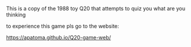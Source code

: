 This is a copy of the 1988 toy Q20 that attempts to quiz you what are you thinking 

to experience this game pls go to the website:


https://apatoma.github.io/Q20-game-web/





